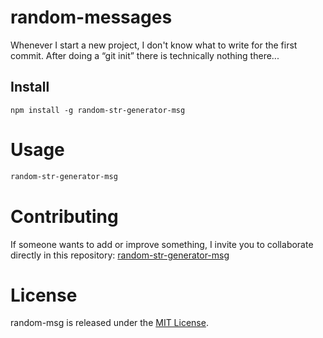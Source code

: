 # random-messages

Whenever I start a new project, I don't know what to write for the first commit. After doing a “git init” there is technically nothing there...

## Install

```npm
npm install -g random-str-generator-msg
```

# Usage

```bash
random-str-generator-msg
```

# Contributing
If someone wants to add or improve something, I invite you to collaborate directly in this repository: [random-str-generator-msg](https://github.com/andreaRivasRu/random-str-generator-msg)

# License
random-msg is released under the [MIT License](https://opensource.org/licenses/MIT).